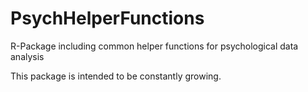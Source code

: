 # PsychHelperFunctions

R-Package including common helper functions for psychological data analysis

This package is intended to be constantly growing.
